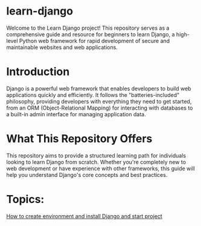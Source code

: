 # learn-django

Welcome to the Learn Django project! This repository serves as a comprehensive guide and resource for beginners to learn Django, a high-level Python web framework for rapid development of secure and maintainable websites and web applications.

# Introduction
Django is a powerful web framework that enables developers to build web applications quickly and efficiently. It follows the "batteries-included" philosophy, providing developers with everything they need to get started, from an ORM (Object-Relational Mapping) for interacting with databases to a built-in admin interface for managing application data.

# What This Repository Offers
This repository aims to provide a structured learning path for individuals looking to learn Django from scratch. Whether you're completely new to web development or have experience with other frameworks, this guide will help you understand Django's core concepts and best practices.

# Topics:

[How to create environment and install Django and start project](wiki/How-to-create-environment-and-install-Django-and-start-project)
